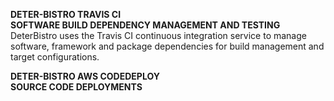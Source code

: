 **DETER-BISTRO TRAVIS CI**  
**SOFTWARE BUILD DEPENDENCY MANAGEMENT AND TESTING**  
DeterBistro uses the Travis CI continuous integration service to manage software, framework and package dependencies for build management and target configurations.

**DETER-BISTRO AWS CODEDEPLOY**  
**SOURCE CODE DEPLOYMENTS**  
